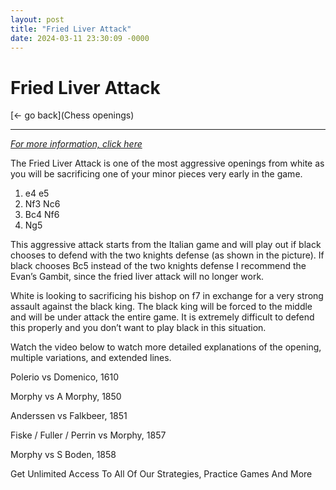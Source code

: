 ```yaml
---
layout: post
title: "Fried Liver Attack"
date: 2024-03-11 23:30:09 -0000
---
```

Fried Liver Attack
==============

[<- go back](Chess openings)
***
*[For more information, click here](https://www.thechesswebsite.com/fried-liver-attack/)*



The Fried Liver Attack is one of the most aggressive openings from white as you will be sacrificing one of your minor pieces very early in the game.

1. e4 e5
2. Nf3 Nc6
3. Bc4 Nf6
4. Ng5

This aggressive attack starts from the Italian game and will play out if black chooses to defend with the two knights defense (as shown in the picture). If black chooses Bc5 instead of the two knights defense I recommend the Evan’s Gambit, since the fried liver attack will no longer work.

White is looking to sacrificing his bishop on f7 in exchange for a very strong assault against the black king. The black king will be forced to the middle and will be under attack the entire game. It is extremely difficult to defend this properly and you don’t want to play black in this situation.

Watch the video below to watch more detailed explanations of the opening, multiple variations, and extended lines.






Polerio vs Domenico, 1610

Morphy vs A Morphy, 1850

Anderssen vs Falkbeer, 1851

Fiske / Fuller / Perrin vs Morphy, 1857

Morphy vs S Boden, 1858

Get Unlimited Access To All Of Our Strategies, Practice Games And More

